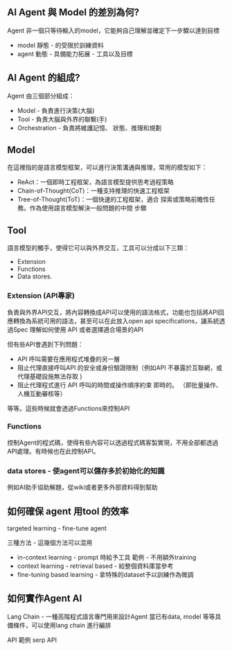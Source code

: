 ## AI Agent 與 Model 的差別為何?

Agent 非一個只等待輸入的model，它能夠自己理解並確定下一步驟以達到目標  

- model 靜態 - 的受限於訓練資料  
- agent 動態 - 具備能力拓展 - 工具以及目標  

## AI Agent 的組成?

Agent 由三個部分組成：  

- Model - 負責進行決策(大腦)  
- Tool - 負責大腦與外界的聯繫(手)  
- Orchestration - 負責將維護記憶、 狀態、推理和規劃  

## Model 

在這裡指的是語言模型框架，可以進行決策溝通與推理，常用的模型如下：

- ReAct：⼀個即時⼯程框架，為語⾔模型提供思考過程策略  
- Chain-of-Thought(CoT)：⼀種⽀持推理的快速⼯程框架  
- Tree-of-Thought(ToT)：⼀個快速的⼯程框架，適合 探索或策略前瞻性任務。作為使⽤語⾔模型解決⼀般問題的中間 步驟  

## Tool

語言模型的觸手，使得它可以與外界交互，工具可以分成以下三類：

- Extension 
- Functions 
- Data stores. 
### Extension (API專家)

負責與外界API交互，將內容轉換成API可以使用的語法格式，功能也包括將API回應轉換為系統可用的語法，甚至可以在此放入open api specifications，讓系統透過Spec 理解如何使用 API 或者選擇適合場景的API

但有些API會遇到下列問題：

- API 呼叫需要在應⽤程式堆疊的另⼀層
- 阻⽌代理直接呼叫API 的安全或⾝份驗證限制（例如API 不暴露於互聯網，或代理基礎設施無法存取 )
- 阻⽌代理程式進⾏ API 呼叫的時間或操作順序約束 即時的。 （即批量操作、⼈機互動審核等）  

等等。這些時候就會透過Functions來控制API
### Functions 

控制Agent的程式碼，使得有些內容可以透過程式碼客製實現，不用全部都透過API處理。有時候也在此控制API。
### data stores - 使agent可以儲存多於初始化的知識

例如AI助手協助解題，從wiki或者更多外部資料得到幫助

## 如何確保 agent 用tool 的效率

targeted learning - fine-tune agent

三種方法 - 這幾個方法可以混用

- in-context learning - prompt 時給予工具 範例 - 不用額外training
- context learning - retrieval based - 給整個資料庫當參考
- fine-tuning based learning - 拿特殊的dataset予以訓練作為微調
 
## 如何實作Agent AI

Lang Chain - 一種高階程式語言專門用來設計Agent
當已有data, model 等等具備條件，可以使用lang chain 進行編排

API 範例 serp API
